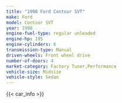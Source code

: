 ```yaml
---
title: "1998 Ford Contour SVT"
make: Ford
model: Contour SVT
year: 1998
engine-fuel-type: regular unleaded
engine-hp: 195
engine-cylinders: 6
transmission-type: Manual
driven-wheels: Front wheel drive
number-of-doors: 4
market-category: Factory Tuner,Performance
vehicle-size: Midsize
vehicle-style: Sedan
---
```


{{< car_info >}}
